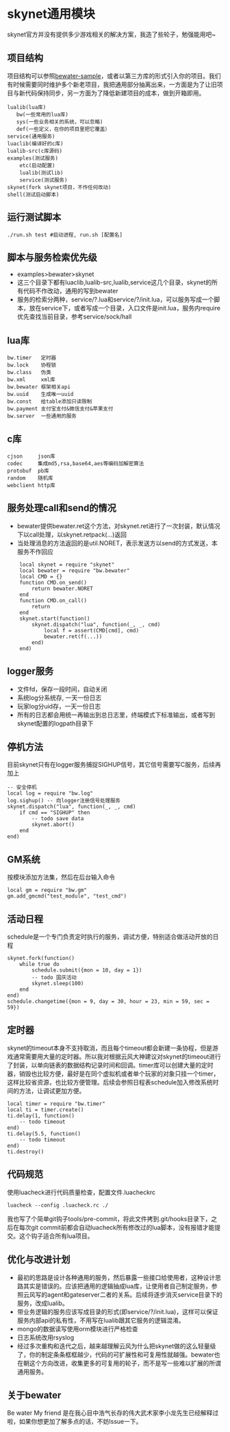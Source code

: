 # skynet通用模块
skynet官方并没有提供多少游戏相关的解决方案，我造了些轮子，勉强能用吧~

## 项目结构
项目结构可以参照[bewater-sample](https://github.com/zhandouxiaojiji/bewater-sample)，或者以第三方库的形式引入你的项目。我们有时候需要同时维护多个新老项目，我把通用部分抽离出来，一方面是为了让旧项目与新代码保持同步，另一方面为了降低新建项目的成本，做到开箱即用。
```
lualib(lua库)
   bw(一些常用的lua库)
   sys(一些业务相关的系统，可以忽略)
   def(一些定义，在你的项目里把它覆盖）
service(通用服务)
luaclib(编译好的c库)
lualib-src(c库源码)
examples(测试服务)
    etc(启动配置)
    lualib(测试lib)
    service(测试服务)
skynet(fork skynet项目，不作任何改动)
shell(测试启动脚本)
```
## 运行测试脚本
```
./run.sh test #启动进程, run.sh [配置名]
```
## 脚本与服务检索优先级
+ examples>bewater>skynet
+ 这三个目录下都有luaclib,lualib-src,lualib,service这几个目录，skynet的所有代码不作改动，通用的写到bewater
+ 服务的检索分两种，service/?.lua和service/?/init.lua，可以服务写成一个脚本，放在service下，或者写成一个目录，入口文件是init.lua，服务内require优先查找当前目录，参考service/sock/hall

## lua库
```
bw.timer   定时器
bw.lock    协程锁
bw.class   伪类
bw.xml     xml库
bw.bewater 框架相关api
bw.uuid    生成唯一uuid
bw.const   给table添加只读限制
bw.payment 支付宝支付&微信支付&苹果支付
bw.server  一些通用的服务
```

## c库
```
cjson     json库
codec     集成md5,rsa,base64,aes等编码加解密算法
protobuf  pb库
random    随机库
webclient http库
```

## 服务处理call和send的情况
+ bewater提供bewater.ret这个方法，对skynet.ret进行了一次封装，默认情况下以call处理，以skynet.retpack(...)返回
+ 当处理消息的方法返回的是util.NORET，表示发送方以send的方式发送，本服务不作回应
```
    local skynet = require "skynet"
    local bewater = require "bw.bewater"
    local CMD = {}
    function CMD.on_send()
        return bewater.NORET
    end
    function CMD.on_call()
        return
    end
    skynet.start(function()
        skynet.dispatch("lua", function(_, _, cmd)
            local f = assert(CMD[cmd], cmd)
            bewater.ret(f(...))
        end)
    end)
```

## logger服务
+ 文件fd，保存一段时间，自动关闭
+ 系统log分系统存, 一天一份日志
+ 玩家log分uid存，一天一份日志
+ 所有的日志都会用统一再输出到总日志里，终端模式下标准输出，或者写到skynet配置的logpath目录下

## 停机方法
目前skynet只有在logger服务捕捉SIGHUP信号，其它信号需要写C服务，后续再加上

```
-- 安全停机
local log = require "bw.log"
log.sighup() -- 向logger注册信号处理服务
skynet.dispatch("lua", function(_, _, cmd)
    if cmd == "SIGHUP" then
    	-- todo save data
        skynet.abort()
    end
end)
```
## GM系统
按模块添加方法集，然后在后台输入命令
```
local gm = require "bw.gm"
gm.add_gmcmd("test_module", "test_cmd")
```

## 活动日程
schedule是一个专门负责定时执行的服务，调试方便，特别适合做活动开放的日程
```
skynet.fork(function()
    while true do
        schedule.submit({mon = 10, day = 1})
        -- todo 国庆活动
        skynet.sleep(100)
    end
end)
schedule.changetime({mon = 9, day = 30, hour = 23, min = 59, sec = 59})
```

## 定时器
skynet的timeout本身不支持取消，而且每个timeout都会新建一条协程，但是游戏通常需要用大量的定时器。所以我对根据云风大神建议对skynet的timeout进行了封装，以单向链表的数据结构记录时间和回调。timer库可以创建大量的定时器，销毁也比较方便，最好是在同个虚拟机或者单个玩家的对象只挂一个timer，这样比较省资源，也比较方便管理。后续会参照日程表schedule加入修改系统时间的方法，让调试更加方便。
```
local timer = require "bw.timer"
local ti = timer.create()
ti.delay(1, function()
    -- todo timeout
end)
ti.delay(5.5, function()
    -- todo timeout
end)
ti.destroy()
```
## 代码规范
使用luacheck进行代码质量检查，配置文件.luacheckrc
```
luacheck --config .luacheck.rc ./
```
我也写了个简单git钩子tools/pre-commit，将此文件拷到.git/hooks目录下，之后在每次git commit前都会自动luacheck所有修改过的lua脚本，没有报错才能提交。这个钩子适合所有lua项目。

## 优化与改进计划
+ 最初的思路是设计各种通用的服务，然后暴露一些接口给使用者，这种设计思路其实是错误的。应该把通用的逻辑抽成lua库，让使用者自己制定服务，参照云风写的agent和gateserver二者的关系。后续将逐步消灭service目录下的服务，改成lualib。
+ 带业务逻辑的服务应该写成目录的形式(即service/?/init.lua)，这样可以保证服务内部api的私有性，不用写在lualib跟其它服务的逻辑混淆。
+ mongo的数据读写使用orm模块进行严格检查
+ 日志系统改用rsyslog
+ 经过多次重构和迭代之后，越来越理解云风为什么把skynet做的这么轻量级了，你的制定条条框框越少，代码的可扩展性和可复用性就越强。bewater也在朝这个方向改进，收集更多的可复用的轮子，而不是写一些难以扩展的所谓通用服务。

## 关于bewater
Be water My friend 是在我心目中浩气长存的伟大武术家李小龙先生已经解释过啦，如果你想更加了解多点的话，不妨Issue一下。
